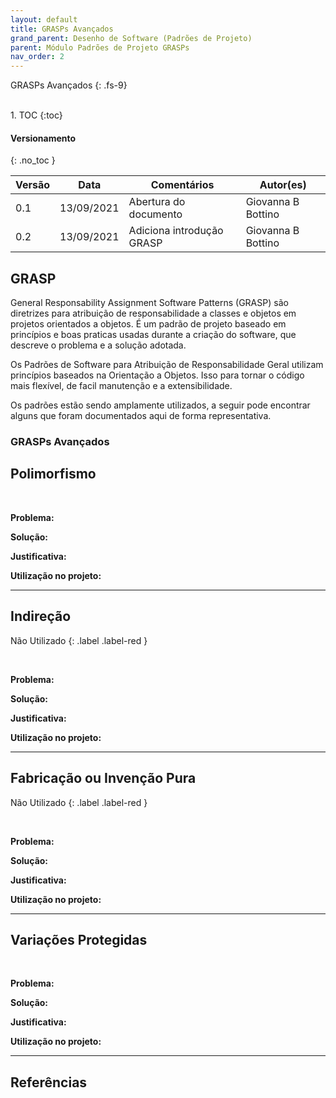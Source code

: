 ```yaml
---
layout: default
title: GRASPs Avançados
grand_parent: Desenho de Software (Padrões de Projeto)
parent: Módulo Padrões de Projeto GRASPs
nav_order: 2
---
```


GRASPs Avançados
{: .fs-9}

<br>
1. TOC
{:toc}

#### Versionamento
{: .no_toc }

| Versão | Data | Comentários | Autor(es) |
| ------ | ---- | ----------- | --------- |
|   0.1  | 13/09/2021  | Abertura do documento | Giovanna B Bottino |
|   0.2  | 13/09/2021  | Adiciona introdução GRASP | Giovanna B Bottino |


## GRASP

General Responsability Assignment Software Patterns (GRASP) são diretrizes para atribuição de responsabilidade a classes e objetos em projetos orientados a objetos. É um padrão de projeto baseado em princípios e boas praticas usadas durante a criação do software, que descreve o problema e a solução adotada. 

Os Padrões de Software para Atribuição de Responsabilidade Geral utilizam princípios baseados na Orientação a Objetos. Isso para tornar o código mais flexível, de facil manutenção e a extensibilidade. 

Os padrões estão sendo amplamente utilizados, a seguir pode encontrar alguns que foram documentados aqui de forma representativa. 

### GRASPs Avançados

## Polimorfismo

<br/>

**Problema:**

**Solução:**

**Justificativa:**

**Utilização no projeto:**

<hr/>

## Indireção

Não Utilizado
{: .label .label-red }

<br/>

**Problema:**

**Solução:**

**Justificativa:**

**Utilização no projeto:**

<hr/>

## Fabricação ou Invenção Pura

Não Utilizado
{: .label .label-red }

<br/>

**Problema:**

**Solução:**

**Justificativa:**

**Utilização no projeto:**

<hr/>

## Variações Protegidas

<br/>

**Problema:**

**Solução:**

**Justificativa:**

**Utilização no projeto:**

<hr/>

## Referências
